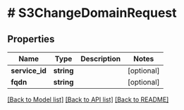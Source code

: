 # # S3ChangeDomainRequest

## Properties

Name | Type | Description | Notes
------------ | ------------- | ------------- | -------------
**service_id** | **string** |  | [optional]
**fqdn** | **string** |  | [optional]

[[Back to Model list]](../../README.md#models) [[Back to API list]](../../README.md#endpoints) [[Back to README]](../../README.md)
